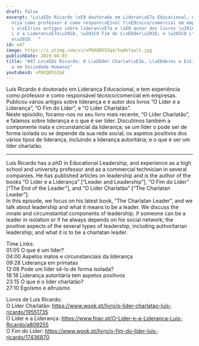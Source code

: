 ```yaml
---
draft: false
excerpt: "Lu\xEDs Ricardo \xE9 doutorado em Lideran\xE7a Educacional, e tem experi\xEA\
  ncia como professor e como respons\xE1vel t\xE9cnico/comercial em empresas. Publicou\
  \ v\xE1rios artigos sobre lideran\xE7a e \xE9 autor dos livros \u201CO L\xEDder\
  \ e a Lideran\xE7a\u201D, \u201CO Fim do L\xEDder\u201D, e \u201CO L\xEDder Charlat\xE3\
  o\u201D.  "
id: e47
image: https://i.ytimg.com/vi/vP8XQO5SZq4/hqdefault.jpg
publishDate: 2019-04-03
title: "#47 Lu\xEDs Ricardo: O L\xEDder Charlat\xE3o, L\xEDderes e Estilos de Lideran\xE7\
  a em Sociedade Humanas"
youtubeid: vP8XQO5SZq4
---
```

Luís Ricardo é doutorado em Liderança Educacional, e tem experiência como professor e como responsável técnico/comercial em empresas. Publicou vários artigos sobre liderança e é autor dos livros “O Líder e a Liderança”, “O Fim do Líder”, e “O Líder Charlatão”.  
Neste episódio, focamo-nos no seu livro mais recente, “O Líder Charlatão”, e falamos sobre liderança e o que é ser líder. Discutimos também a componente inata e circunstancial da liderança; se um líder o pode ser de forma isolada ou se depende da sua rede social; os aspetos positivos dos vários tipos de liderança, incluindo a liderança autoritária; e o que é ser um líder charlatão.

---

Luís Ricardo has a phD in Educational Leadership, and experience as a high school and university professor and as a commercial technician in several companies. He has published articles on leadership and is the author of the books “O Líder e a Liderança” [“Leader and Leadership”], “O Fim do Líder” [“The End of the Leader”], and “O Líder Charlatão” [“The Charlatan Leader”].  
In this episode, we focus on his latest book, “The Charlatan Leader”, and we talk about leadership and what it means to be a leader. We discuss the innate and circumstantial components of leadership; if someone can be a leader in isolation or if he always depends on his social network; the positive aspects of the several types of leadership, including authoritarian leadership; and what it is to be a charlatan leader.

Time Links:  
01:05  O que é um líder?  
04:00  Aspetos inatos e circunstanciais da liderança    
09:28  Liderança em primatas    
12:08  Pode um líder sê-lo de forma isolada?    
18:18  Liderança autoritária tem aspetos positivos    
23:15  O que é o líder charlatão?    
27:10  Egoísmo e altruísmo  

Livros de Luís Ricardo:  
O Líder Charlatão: https://www.wook.pt/livro/o-lider-charlatao-luis-ricardo/19551735  
O Líder e a Liderança: https://www.fnac.pt/O-Lider-e-a-Lideranca-Luis-Ricardo/a809255  
O Fim do Líder: https://www.wook.pt/livro/o-fim-do-lider-luis-ricardo/17436870

